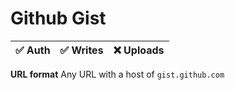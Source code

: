 # Github Gist

| ✅ Auth | ✅ Writes | ❌ Uploads |
|---------|-----------|-----------|

**URL format** Any URL with a host of `gist.github.com`